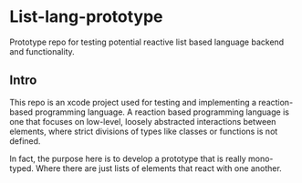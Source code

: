 # List-lang-prototype

Prototype repo for testing potential reactive list based language backend and functionality.

## Intro

This repo is an xcode project used for testing and implementing a reaction-based programming language.
A reaction based programming language is one that focuses on low-level, loosely abstracted interactions between elements, where strict
divisions of types like classes or functions is not defined.

In fact, the purpose here is to develop a prototype that is really mono-typed. Where there are just lists of elements that react with one another.
